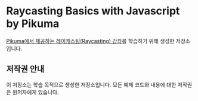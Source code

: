 # Raycasting Basics with Javascript by Pikuma

[Pikuma에서 제공하는 레이캐스팅(Raycasting) 강좌](https://courses.pikuma.com/courses/raycasting)를 학습하기 위해 생성한 저장소입니다.

## 저작권 안내

이 저장소는 학습 목적으로 생성한 저장소입니다. 모든 예제 코드와 내용에 대한 저작권은 원저자에게 있습니다.
